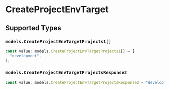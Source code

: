 # CreateProjectEnvTarget


## Supported Types

### `models.CreateProjectEnvTargetProjects1[]`

```typescript
const value: models.CreateProjectEnvTargetProjects1[] = [
  "development",
];
```

### `models.CreateProjectEnvTargetProjectsResponse2`

```typescript
const value: models.CreateProjectEnvTargetProjectsResponse2 = "development";
```

